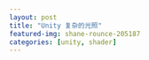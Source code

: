 ```yaml
---
layout: post
title: "Unity 复杂的光照"
featured-img: shane-rounce-205187
categories: [unity, shader]
---
```










































































































